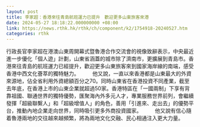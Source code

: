 ```yaml
---
layout: post
title: 李家超：香港來往青島航班運力已提升　歡迎更多山東旅客來港
date: 2024-05-27 18:18:22.000000000 +08:00
link: https://news.rthk.hk/rthk/ch/component/k2/1754918-20240527.htm
categories: rthk
---
```


行政長官李家超在港澳山東周開幕式暨魯港合作交流會的視像致辭表示，中央最近進一步優化「個人遊」計劃，山東省涵蓋的城市除了濟南市，更擴展到青島市。香港來往青島的航班運力已經提升，歡迎更多山東旅客來到國家海岸線的南端，感受香港中西文化薈萃的獨特魅力。
　　 
他又說，一直以來香港都是山東最大的外資來源地，佔全省利用外資總額百分之70。同時山東省在香港投資不同產業，截至去年底，在香港上市的山東企業就超過50家。香港特區在「一國兩制」下享有背靠祖國、聯通世界的獨特優勢，匯聚海內外多元人才，專業服務世界前列，會繼續發揮「超級聯繫人」和「超級增值人」的角色，善用「引進來、走出去」的優勢平台，推動內地企業走向世界，同時吸引更多外商投資國家。
　　 
他又說有信心隨着魯港兩地的交往越來越頻繁，將為兩地文化交融、民心相通注入更大力量。
